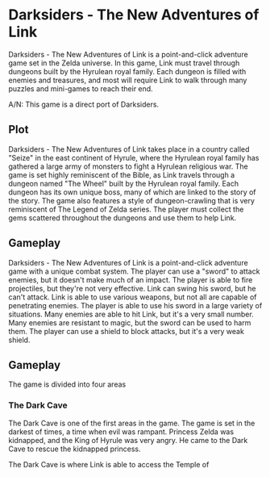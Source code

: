 # Darksiders - The New Adventures of Link

Darksiders - The New Adventures of Link is a point-and-click adventure game set in the Zelda universe. In this game, Link must travel through dungeons built by the Hyrulean royal family. Each dungeon is filled with enemies and treasures, and most will require Link to walk through many puzzles and mini-games to reach their end.

A/N: This game is a direct port of Darksiders.

## Plot

Darksiders - The New Adventures of Link takes place in a country called "Seize" in the east continent of Hyrule, where the Hyrulean royal family has gathered a large army of monsters to fight a Hyrulean religious war. The game is set highly reminiscent of the Bible, as Link travels through a dungeon named "The Wheel" built by the Hyrulean royal family. Each dungeon has its own unique boss, many of which are linked to the story of the story. The game also features a style of dungeon-crawling that is very reminiscent of The Legend of Zelda series. The player must collect the gems scattered throughout the dungeons and use them to help Link.

## Gameplay

Darksiders - The New Adventures of Link is a point-and-click adventure game with a unique combat system. The player can use a "sword" to attack enemies, but it doesn't make much of an impact. The player is able to fire projectiles, but they're not very effective. Link can swing his sword, but he can't attack. Link is able to use various weapons, but not all are capable of penetrating enemies. The player is able to use his sword in a large variety of situations. Many enemies are able to hit Link, but it's a very small number. Many enemies are resistant to magic, but the sword can be used to harm them. The player can use a shield to block attacks, but it's a very weak shield.

## Gameplay

The game is divided into four areas

### The Dark Cave

The Dark Cave is one of the first areas in the game. The game is set in the darkest of times, a time when evil was rampant. Princess Zelda was kidnapped, and the King of Hyrule was very angry. He came to the Dark Cave to rescue the kidnapped princess.

The Dark Cave is where Link is able to access the Temple of